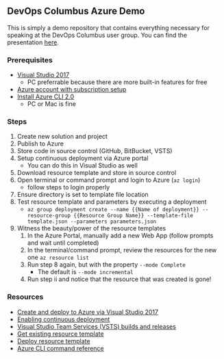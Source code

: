 ## DevOps Columbus Azure Demo
This is simply a demo repository that contains everything necessary for speaking at the DevOps Columbus user group. You can find the presentation [here](https://drive.google.com/file/d/0B2eU0z_wEI6HSlRBLW95SlZOaXM/view?usp=sharing).

### Prerequisites
* [Visual Studio 2017](https://www.visualstudio.com/downloads/)
  * PC preferrable because there are more built-in features for free
* [Azure account with subscription setup](https://azure.microsoft.com/en-us/)
* [Install Azure CLI 2.0](https://docs.microsoft.com/en-us/cli/azure/install-azure-cli?view=azure-cli-latest)
  * PC or Mac is fine

### Steps
1. Create new solution and project
2. Publish to Azure
3. Store code in source control (GitHub, BitBucket, VSTS)
4. Setup continuous deployment via Azure portal
    * You can do this in Visual Studio as well
5. Download resource template and store in source control
6. Open terminal or command prompt and login to Azure (`az login`)
    * follow steps to login properly
7. Ensure directory is set to template file location 
8. Test resource template and parameters by executing a deployment 
    * `az group deployment create --name {{Name of deployment}} --resource-group {{Resource Group Name}} --template-file template.json --parameters parameters.json`
9. Witness the beauty/power of the resource templates
    1. In the Azure Portal, manually add a new Web App (follow prompts and wait until completed)
    2. In the terminal/command prompt, review the resources for the new one `az resource list`
    3. Run step 8 again, but with the property `--mode Complete`
        * The default is `--mode incremental`
    4. Run step ii and notice that the resource that was created is gone!

### Resources
* [Create and deploy to Azure via Visual Studio 2017](https://docs.microsoft.com/en-us/aspnet/core/tutorials/publish-to-azure-webapp-using-vs) 
* [Enabling continuous deployment](https://docs.microsoft.com/en-us/azure/app-service/app-service-continuous-deployment) 
* [Visual Studio Team Services (VSTS) builds and releases](https://docs.microsoft.com/en-us/vsts/build-release/actions/create-deploy-releases#create-from-build) 
* [Get existing resource template](https://docs.microsoft.com/en-us/azure/azure-resource-manager/resource-manager-export-template) 
* [Deploy resource template](https://docs.microsoft.com/en-us/azure/azure-resource-manager/resource-group-template-deploy-cli?toc=%2fcli%2fazure%2ftoc.json&bc=%2fcli%2fazure%2fbreadcrumb%2ftoc.json&view=azure-cli-latest) 
* [Azure CLI command reference](https://docs.microsoft.com/en-us/cli/azure/group?view=azure-cli-latest#Commands) 
